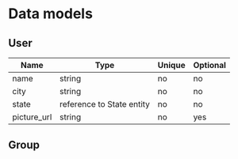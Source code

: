 # Data models

## User

| Name | Type | Unique | Optional |
|-|-|-|-|
| name | string | no | no |
| city | string | no | no |
| state | reference to State entity | no | no |
| picture_url | string | no | yes |


## Group


## 